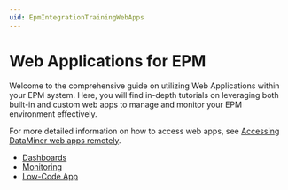 ```yaml
---
uid: EpmIntegrationTrainingWebApps
---
```


# Web Applications for EPM

Welcome to the comprehensive guide on utilizing Web Applications within your EPM system. Here, you will find in-depth tutorials on leveraging both built-in and custom web apps to manage and monitor your EPM environment effectively.

For more detailed information on how to access web apps, see [Accessing DataMiner web apps remotely](xref:Accessing_web_apps_remotely).

- [Dashboards](xref:EpmIntegrationTrainingDashboards)
- [Monitoring](xref:EpmIntegrationTrainingMonitoring)
- [Low-Code App](xref:EpmIntegrationTrainingLowCodeApp)
